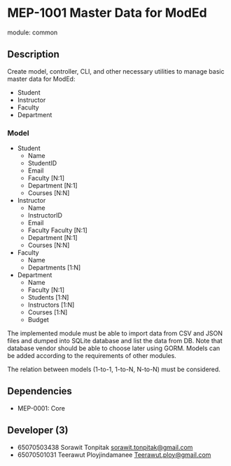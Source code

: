 # MEP-1001 Master Data for ModEd

module: common

## Description

Create model, controller, CLI, and other necessary utilities to manage basic master data
for ModEd:

- Student
- Instructor
- Faculty
- Department

### Model

- Student
  - Name
  - StudentID
  - Email
  - Faculty [N:1]
  - Department [N:1]
  - Courses [N:N]
- Instructor
  - Name
  - InstructorID
  - Email
  - Faculty Faculty [N:1]
  - Department [N:1]
  - Courses [N:N]
- Faculty
  - Name
  - Departments [1:N]
- Department
  - Name
  - Faculty [N:1]
  - Students [1:N]
  - Instructors [1:N]
  - Courses [1:N]
  - Budget

The implemented module must be able to import data from CSV and JSON files and dumped
into SQLite database and list the data from DB. Note that database vendor should be able
to choose later using GORM. Models can be added according to the requirements of other
modules.

The relation between models (1-to-1, 1-to-N, N-to-N) must be considered.

## Dependencies

- MEP-0001: Core

## Developer (3)

- 65070503438 Sorawit Tonpitak sorawit.tonpitak@gmail.com
- 65070501031 Teerawut Ployjindamanee Teerawut.ploy@gmail.com
